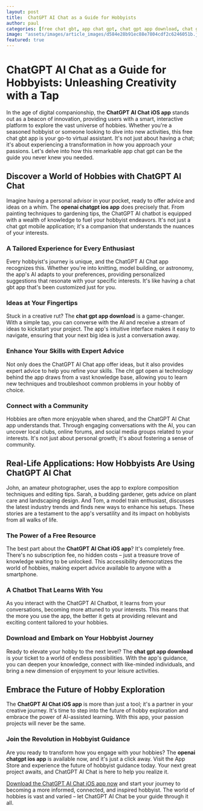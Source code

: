 ```yaml
---
layout: post
title:  ChatGPT AI Chat as a Guide for Hobbyists
author: paul
categories: [free chat gbt, app chat gpt, chat gpt app download, chat gpt mobile, cht gpt open ai, chat gbt app, openai chatgpt ios app]
image: "assets/images/article_images/d584e28b91ec88e7804cdf2c6246051b.jpg"
featured: true
---
```


# ChatGPT AI Chat as a Guide for Hobbyists: Unleashing Creativity with a Tap

In the age of digital companionship, the **ChatGPT AI Chat iOS app** stands out as a beacon of innovation, providing users with a smart, interactive platform to explore the vast universe of hobbies. Whether you're a seasoned hobbyist or someone looking to dive into new activities, this free chat gbt app is your go-to virtual assistant. It's not just about having a chat; it's about experiencing a transformation in how you approach your passions. Let's delve into how this remarkable app chat gpt can be the guide you never knew you needed.

## Discover a World of Hobbies with ChatGPT AI Chat

Imagine having a personal advisor in your pocket, ready to offer advice and ideas on a whim. The **openai chatgpt ios app** does precisely that. From painting techniques to gardening tips, the ChatGPT AI chatbot is equipped with a wealth of knowledge to fuel your hobbyist endeavors. It's not just a chat gpt mobile application; it's a companion that understands the nuances of your interests.

### A Tailored Experience for Every Enthusiast

Every hobbyist's journey is unique, and the ChatGPT AI Chat app recognizes this. Whether you're into knitting, model building, or astronomy, the app's AI adapts to your preferences, providing personalized suggestions that resonate with your specific interests. It's like having a chat gbt app that's been customized just for you.

### Ideas at Your Fingertips

Stuck in a creative rut? The **chat gpt app download** is a game-changer. With a simple tap, you can converse with the AI and receive a stream of ideas to kickstart your project. The app's intuitive interface makes it easy to navigate, ensuring that your next big idea is just a conversation away.

### Enhance Your Skills with Expert Advice

Not only does the ChatGPT AI Chat app offer ideas, but it also provides expert advice to help you refine your skills. The cht gpt open ai technology behind the app draws from a vast knowledge base, allowing you to learn new techniques and troubleshoot common problems in your hobby of choice.

### Connect with a Community

Hobbies are often more enjoyable when shared, and the ChatGPT AI Chat app understands that. Through engaging conversations with the AI, you can uncover local clubs, online forums, and social media groups related to your interests. It's not just about personal growth; it's about fostering a sense of community.

## Real-Life Applications: How Hobbyists Are Using ChatGPT AI Chat

John, an amateur photographer, uses the app to explore composition techniques and editing tips. Sarah, a budding gardener, gets advice on plant care and landscaping design. And Tom, a model train enthusiast, discusses the latest industry trends and finds new ways to enhance his setups. These stories are a testament to the app's versatility and its impact on hobbyists from all walks of life.

### The Power of a Free Resource

The best part about the **ChatGPT AI Chat iOS app**? It's completely free. There's no subscription fee, no hidden costs – just a treasure trove of knowledge waiting to be unlocked. This accessibility democratizes the world of hobbies, making expert advice available to anyone with a smartphone.

### A Chatbot That Learns With You

As you interact with the ChatGPT AI Chatbot, it learns from your conversations, becoming more attuned to your interests. This means that the more you use the app, the better it gets at providing relevant and exciting content tailored to your hobbies.

### Download and Embark on Your Hobbyist Journey

Ready to elevate your hobby to the next level? The **chat gpt app download** is your ticket to a world of endless possibilities. With the app's guidance, you can deepen your knowledge, connect with like-minded individuals, and bring a new dimension of enjoyment to your leisure activities.

## Embrace the Future of Hobby Exploration

The **ChatGPT AI Chat iOS app** is more than just a tool; it's a partner in your creative journey. It's time to step into the future of hobby exploration and embrace the power of AI-assisted learning. With this app, your passion projects will never be the same.

### Join the Revolution in Hobbyist Guidance

Are you ready to transform how you engage with your hobbies? The **openai chatgpt ios app** is available now, and it's just a click away. Visit the App Store and experience the future of hobbyist guidance today. Your next great project awaits, and ChatGPT AI Chat is here to help you realize it.

[Download the ChatGPT AI Chat iOS app now](https://apps.apple.com/us/app/ai-ask-chat-with-ai-bots/id6472484891) and start your journey to becoming a more informed, connected, and inspired hobbyist. The world of hobbies is vast and varied – let ChatGPT AI Chat be your guide through it all.